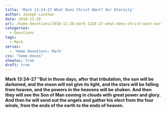 ```yaml
---
title: 'Mark 13:24-27 What Does Christ Want? Our Eternity'
author: Joseph Louthan
date: 2018-11-28
url: /home-devotions/2018-11-28-mark-1324-27-what-does-christ-want-our-e.md/
categories:
  - Devotions
tags:
  - Mark
series:
  - 'Home Devotions: Mark'
css: "home-devos"
showtoc: true
draft: true
---
```

**Mark 13:24–27 “But in those days, after that tribulation, the sun will be darkened, and the moon will not give its light, and the stars will be falling from heaven, and the powers in the heavens will be shaken. And then they will see the Son of Man coming in clouds with great power and glory. And then he will send out the angels and gather his elect from the four winds, from the ends of the earth to the ends of heaven.**